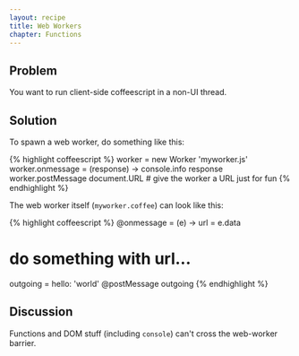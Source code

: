 ```yaml
---
layout: recipe
title: Web Workers
chapter: Functions
---
```

## Problem

You want to run client-side coffeescript in a non-UI thread.

## Solution

To spawn a web worker, do something like this:

{% highlight coffeescript %}
worker = new Worker 'myworker.js'
worker.onmessage = (response) -> console.info response
worker.postMessage document.URL # give the worker a URL just for fun
{% endhighlight %}

The web worker itself (`myworker.coffee`) can look like this:

{% highlight coffeescript %}
@onmessage = (e) ->
  url = e.data
  # do something with url...
  outgoing = hello: 'world'
  @postMessage outgoing
{% endhighlight %}

## Discussion

Functions and DOM stuff (including `console`) can't cross the web-worker barrier.